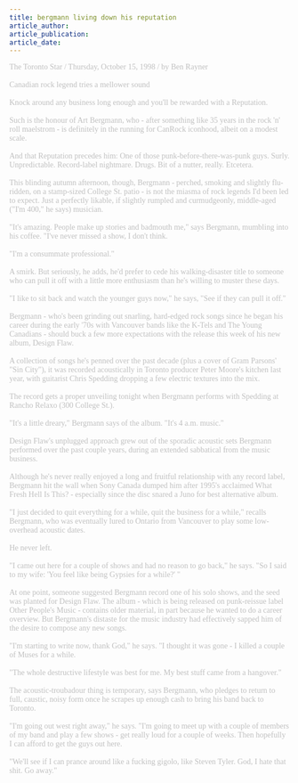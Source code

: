 ```yaml
---
title: bergmann living down his reputation
article_author: 
article_publication: 
article_date: 
---
```

<span style="color: #c0c0c0"><span style="font-family: 'book antiqua', palatino">The Toronto Star / Thursday, October 15, 1998 / by Ben Rayner<br />
<br />
Canadian rock legend tries a mellower sound<br />
<br />
Knock around any business long enough and you'll be rewarded with a Reputation.<br />
<br />
Such is the honour of Art Bergmann, who - after something like 35 years in the rock 'n' roll maelstrom - is definitely in the running for CanRock iconhood, albeit on a modest scale.<br />
<br />
And that Reputation precedes him: One of those punk-before-there-was-punk guys. Surly. Unpredictable. Record-label nightmare. Drugs. Bit of a nutter, really. Etcetera.<br />
<br />
This blinding autumn afternoon, though, Bergmann - perched, smoking and slightly flu-ridden, on a stamp-sized College St. patio - is not the miasma of rock legends I'd been led to expect. Just a perfectly likable, if slightly rumpled and curmudgeonly, middle-aged (&quot;I'm 400,&quot; he says) musician.<br />
<br />
&quot;It's amazing. People make up stories and badmouth me,&quot; says Bergmann, mumbling into his coffee. &quot;I've never missed a show, I don't think.<br />
<br />
&quot;I'm a consummate professional.&quot;<br />
<br />
A smirk. But seriously, he adds, he'd prefer to cede his walking-disaster title to someone who can pull it off with a little more enthusiasm than he's willing to muster these days.<br />
<br />
&quot;I like to sit back and watch the younger guys now,&quot; he says, &quot;See if they can pull it off.&quot;<br />
<br />
Bergmann - who's been grinding out snarling, hard-edged rock songs since he began his career during the early '70s with Vancouver bands like the K-Tels and The Young Canadians - should buck a few more expectations with the release this week of his new album, Design Flaw.<br />
<br />
A collection of songs he's penned over the past decade (plus a cover of Gram Parsons' &quot;Sin City&quot;), it was recorded acoustically in Toronto producer Peter Moore's kitchen last year, with guitarist Chris Spedding dropping a few electric textures into the mix.<br />
<br />
The record gets a proper unveiling tonight when Bergmann performs with Spedding at Rancho Relaxo (300 College St.).<br />
<br />
&quot;It's a little dreary,&quot; Bergmann says of the album. &quot;It's 4 a.m. music.&quot;<br />
<br />
Design Flaw's unplugged approach grew out of the sporadic acoustic sets Bergmann performed over the past couple years, during an extended sabbatical from the music business.<br />
<br />
Although he's never really enjoyed a long and fruitful relationship with any record label, Bergmann hit the wall when Sony Canada dumped him after 1995's acclaimed What Fresh Hell Is This? - especially since the disc snared a Juno for best alternative album.<br />
<br />
&quot;I just decided to quit everything for a while, quit the business for a while,&quot; recalls Bergmann, who was eventually lured to Ontario from Vancouver to play some low-overhead acoustic dates.<br />
<br />
He never left.<br />
<br />
&quot;I came out here for a couple of shows and had no reason to go back,&quot; he says. &quot;So I said to my wife: 'You feel like being Gypsies for a while?' &quot;<br />
<br />
At one point, someone suggested Bergmann record one of his solo shows, and the seed was planted for Design Flaw. The album - which is being released on punk-reissue label Other People's Music - contains older material, in part because he wanted to do a career overview. But Bergmann's distaste for the music industry had effectively sapped him of the desire to compose any new songs.<br />
<br />
&quot;I'm starting to write now, thank God,&quot; he says. &quot;I thought it was gone - I killed a couple of Muses for a while.<br />
<br />
&quot;The whole destructive lifestyle was best for me. My best stuff came from a hangover.&quot;<br />
<br />
The acoustic-troubadour thing is temporary, says Bergmann, who pledges to return to full, caustic, noisy form once he scrapes up enough cash to bring his band back to Toronto.<br />
<br />
&quot;I'm going out west right away,&quot; he says. &quot;I'm going to meet up with a couple of members of my band and play a few shows - get really loud for a couple of weeks. Then hopefully I can afford to get the guys out here.<br />
<br />
&quot;We'll see if I can prance around like a fucking gigolo, like Steven Tyler. God, I hate that shit. Go away.&quot;<br />
</span></span>
